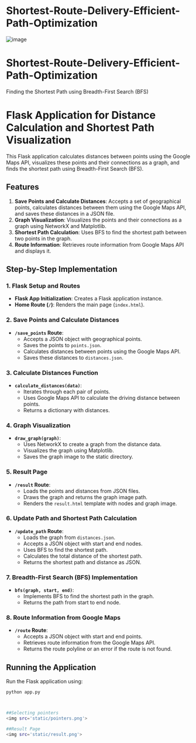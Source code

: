 # Shortest-Route-Delivery-Efficient-Path-Optimization
![image](https://github.com/IrfanAnsarii/Shortest-Route-Delivery-Efficient-Path-Optimization/assets/144056519/328c7a4d-9d49-4b6e-abc2-6f3d3da2c6e5)
# Shortest-Route-Delivery-Efficient-Path-Optimization
Finding the Shortest Path using Breadth-First Search (BFS)


# Flask Application for Distance Calculation and Shortest Path Visualization

This Flask application calculates distances between points using the Google Maps API, visualizes these points and their connections as a graph, and finds the shortest path using Breadth-First Search (BFS).

## Features

1. **Save Points and Calculate Distances**: Accepts a set of geographical points, calculates distances between them using the Google Maps API, and saves these distances in a JSON file.
2. **Graph Visualization**: Visualizes the points and their connections as a graph using NetworkX and Matplotlib.
3. **Shortest Path Calculation**: Uses BFS to find the shortest path between two points in the graph.
4. **Route Information**: Retrieves route information from Google Maps API and displays it.

## Step-by-Step Implementation

### 1. Flask Setup and Routes

- **Flask App Initialization**: Creates a Flask application instance.
- **Home Route (`/`)**: Renders the main page (`index.html`).

### 2. Save Points and Calculate Distances

- **`/save_points` Route**:
  - Accepts a JSON object with geographical points.
  - Saves the points to `points.json`.
  - Calculates distances between points using the Google Maps API.
  - Saves these distances to `distances.json`.

### 3. Calculate Distances Function

- **`calculate_distances(data)`**:
  - Iterates through each pair of points.
  - Uses Google Maps API to calculate the driving distance between points.
  - Returns a dictionary with distances.

### 4. Graph Visualization

- **`draw_graph(graph)`**:
  - Uses NetworkX to create a graph from the distance data.
  - Visualizes the graph using Matplotlib.
  - Saves the graph image to the static directory.

### 5. Result Page

- **`/result` Route**:
  - Loads the points and distances from JSON files.
  - Draws the graph and returns the graph image path.
  - Renders the `result.html` template with nodes and graph image.

### 6. Update Path and Shortest Path Calculation

- **`/update_path` Route**:
  - Loads the graph from `distances.json`.
  - Accepts a JSON object with start and end nodes.
  - Uses BFS to find the shortest path.
  - Calculates the total distance of the shortest path.
  - Returns the shortest path and distance as JSON.

### 7. Breadth-First Search (BFS) Implementation

- **`bfs(graph, start, end)`**:
  - Implements BFS to find the shortest path in the graph.
  - Returns the path from start to end node.

### 8. Route Information from Google Maps

- **`/route` Route**:
  - Accepts a JSON object with start and end points.
  - Retrieves route information from the Google Maps API.
  - Returns the route polyline or an error if the route is not found.

## Running the Application

Run the Flask application using:

```bash
python app.py



##Selecting pointers
<img src='static/pointers.png'>

##Result Page
<img src='static/result.png'>


